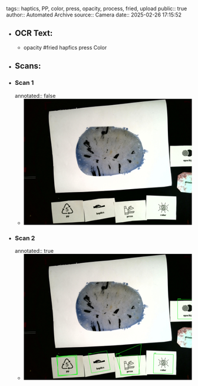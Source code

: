 tags:: haptics, PP, color, press, opacity, process, fried, upload
public:: true
author:: Automated Archive
source:: Camera
date:: 2025-02-26 17:15:52

- ## OCR Text:
	- opacity
	  #fried
	  hapfics
	  press
	  Color
- ## Scans:
- ### Scan 1
  annotated:: false
	- ![./assets/scans/2025-02-26T17-15-52-0489.jpg](./assets/scans/2025-02-26T17-15-52-0489.jpg)
- ### Scan 2
  annotated:: true
	- ![./assets/scans/2025-02-26T17-15-52-0779.jpg](./assets/scans/2025-02-26T17-15-52-0779.jpg)